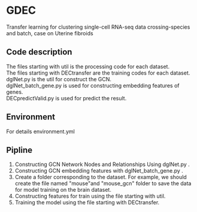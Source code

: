 # GDEC
Transfer learning for clustering single-cell RNA-seq data crossing-species and batch, case on Uterine fibroids
## Code description
The files starting with util is the processing code for each dataset.   
The files starting with DECtransfer are the training codes for each dataset.  
dglNet.py is the util for construct the GCN.  
dglNet_batch_gene.py is used for constructing embedding features of genes.  
DECpredictValid.py is used for predict the result.  
## Environment
For details environment.yml  
## Pipline
1. Constructing GCN Network Nodes and Relationships Using dglNet.py .
2. Constructing GCN embedding features with dglNet_batch_gene.py .
3. Create a folder corresponding to the dataset. For example, we should create the file named "mouse"and "mouse_gcn" folder to save the data for model training on the brain dataset.
4. Constructing features for train using the file starting with util.
5. Training the model using the file starting with DECtransfer.
